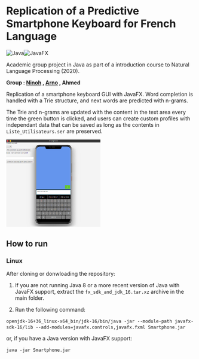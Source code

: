 # Replication of a Predictive Smartphone Keyboard for French Language

<img alt="Java" src="https://img.shields.io/badge/Java-%23ED8B00.svg?&style=flat-square&logo=java&logoColor=white"/><img alt="JavaFX" src="https://img.shields.io/badge/JavaFX-50EAFF.svg?&style=flat-square&logo=java&logoColor=black"/>

Academic group project in Java as part of a introduction course to Natural Language Processing (2020).

**Group : [Ninoh](https://github.com/ninohdasilva) , [Arno](https://github.com/awatiez/) , Ahmed**

Replication of a smartphone keyboard GUI with JavaFX. Word completion is handled with a Trie structure, and next words are predicted with n-grams.

The Trie and n-grams are updated with the content in the text area every time the green button is clicked, and users can create custom profiles with independant data that can be saved as long as the contents in `Liste_Utilisateurs.ser` are preserved.

<img src="https://github.com/ninohdasilva/PredictiveSmartphoneKeyboard/blob/main/Screenshot.png" width="50%">

## How to run 

### Linux

After cloning or donwloading the repository:

1) If you are not running Java 8 or a more recent version of Java with JavaFX support, extract the `fx_sdk_and_jdk_16.tar.xz` archive in the main folder.

2) Run the following command:
```
openjdk-16+36_linux-x64_bin/jdk-16/bin/java -jar --module-path javafx-sdk-16/lib --add-modules=javafx.controls,javafx.fxml Smartphone.jar
```
or, if you have a Java version with JavaFX support:

```
java -jar Smartphone.jar
```


